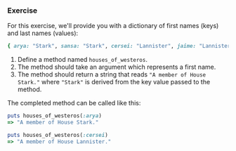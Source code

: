 ### Exercise

For this exercise, we'll provide you with a dictionary of first names (keys) and last names (values):

```ruby
{ arya: "Stark", sansa: "Stark", cersei: "Lannister", jaime: "Lannister" }
```

1. Define a method named `houses_of_westeros`.
2. The method should take an argument which represents a first name.
3. The method should return a string that reads `"A member of House Stark."` where `"Stark"` is derived from the key value passed to the method.

The completed method can be called like this:

```ruby
puts houses_of_westeros(:arya)
=> "A member of House Stark."

puts houses_of_westeros(:cersei)
=> "A member of House Lannister."
```

